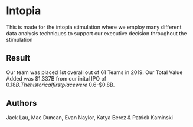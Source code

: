 # Intopia
This is made for the intopia stimulation where we employ many different data analysis techniques to support our executive decision throughout the stimulation

## Result
Our team was placed 1st overall out of 61 Teams in 2019. Our Total Value Added was $1.337B from our inital IPO of $0.18B. The historical first place were ~$0.6-$0.8B.

## Authors
Jack Lau, Mac Duncan, Evan Naylor, Katya Berez & Patrick Kaminski
